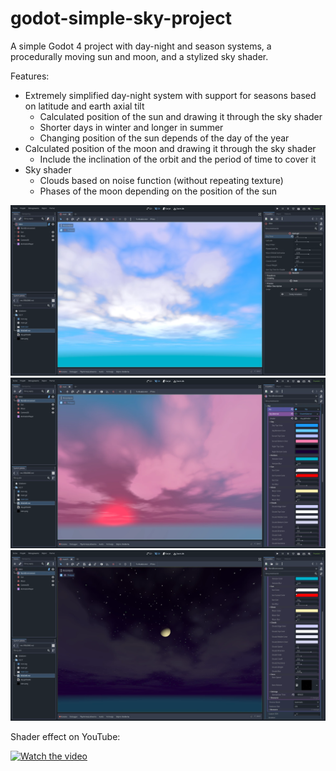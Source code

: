 # godot-simple-sky-project

A simple Godot 4 project with day-night and season systems, a procedurally moving sun and moon, and a stylized sky shader.

Features:

- Extremely simplified day-night system with support for seasons based on latitude and earth axial tilt
	- Calculated position of the sun and drawing it through the sky shader
	- Shorter days in winter and longer in summer
	- Changing position of the sun depends of the day of the year
- Calculated position of the moon and drawing it through the sky shader
	- Include the inclination of the orbit and the period of time to cover it
- Sky shader
	- Clouds based on noise function (without repeating texture)
	- Phases of the moon depending on the position of the sun

![screen1](readme/screen1.webp)
![screen2](readme/screen2.webp)
![screen3](readme/screen3.webp)

Shader effect on YouTube:

[![Watch the video](https://img.youtube.com/vi/-O-uw8KEHXA/hqdefault.jpg)](https://youtu.be/-O-uw8KEHXA)

